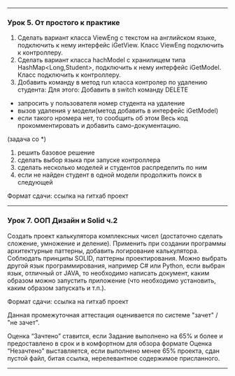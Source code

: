 ___
### Урок 5. От простого к практике

1) Сделать вариант класса ViewEng с текстом на английском языке, подключить к нему интерфейс iGetView. Класс ViewEng подключить к контроллеру.
2) Сделать вариант класса hachModel с хранилищем типа HashMap<Long,Student>, подключить к нему интерфейс iGetModel. Класс подключить к контроллеру.
3) Добавить команду в метод run класса контролер по удалению студента:
Для этого: Добавить в switch команду DELETE
- запросить у пользователя номер студента на удаление
- вызов удаления у модели(метод добавить в интерфейс iGetModel)
- если такого нромера нет, то сообщить об этом
Весь код прокомментировать и добавить само-документацию.

(задача со *)
1) решить базовое решение
2) сделать выбор языка при запуске контроллера
3) сделать несколько моделей и студентов распределить по ним
4) если не найден студент в одной модели продолжить поиск в следующей

Формат сдачи: ссылка на гитхаб проект
___

### Урок 7. ООП Дизайн и Solid ч.2

Создать проект калькулятора комплексных чисел (достаточно сделать сложение, умножение и деление).
Применить при создании программы архитектурные паттерны, добавить логирование калькулятора.
Соблюдать принципы SOLID, паттерны проектирования.
Можно выбрать другой язык программирования, например C# или Python, если выбран язык, отличный от JAVA, то необходимо написать документ, каким образом можно запустить приложение (что необходимо установить, каким образом запускать и т.п.).

Формат сдачи: ссылка на гитхаб проект

Данная промежуточная аттестация оценивается по системе "зачет" / "не зачет".

Оценка “Зачтено” ставится, если Задание выполнено на 65% и более и предоставлено в срок и в комфортном для обзора формате
Оценка “Незачтено” выставляется, если выполнено менее 65% проекта, сдан пустой файл, битая ссылка, нерелевантное содержимое присланного.
___